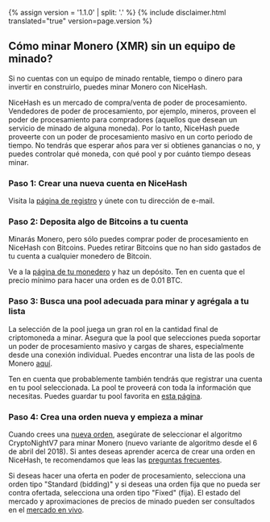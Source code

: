 {% assign version = '1.1.0' | split: '.' %}
{% include disclaimer.html translated="true" version=page.version %}
## Cómo minar Monero (XMR) sin un equipo de minado?

Si no cuentas con un equipo de minado rentable, tiempo o
dinero para invertir en construirlo, puedes minar Monero con NiceHash.

NiceHash es un mercado de compra/venta de poder de procesamiento. Vendedores de poder
de procesamiento, por ejemplo, mineros, proveen el poder de procesamiento para compradores (aquellos que desean
un servicio de minado de alguna moneda). Por lo tanto, NiceHash puede proveerte con un poder de procesamiento
masivo en un corto periodo de tiempo. No tendrás que esperar años para ver
si obtienes ganancias o no, y puedes controlar qué moneda, con qué pool
y por cuánto tiempo deseas minar.

### **Paso 1:** Crear una nueva cuenta en NiceHash

Visita la [página de
registro](https://www.nicehash.com/?p=register) y únete con tu dirección de e-mail.

### **Paso 2:** Deposita algo de Bitcoins a tu cuenta

Minarás Monero, pero sólo puedes comprar poder de procesamiento en
NiceHash con Bitcoins. Puedes retirar Bitcoins que no han sido gastados de tu
cuenta a cualquier monedero de Bitcoin.

Ve a la [página de tu
monedero](https://www.nicehash.com/?p=wallet) y haz un depósito. Ten en cuenta que el precio mínimo para hacer una orden
es de 0.01 BTC.

### **Paso 3:** Busca una pool adecuada para minar y agrégala a tu lista

La selección de la pool juega un gran rol en la cantidad final
de criptomoneda a minar. Asegura que la pool que selecciones pueda soportar
un poder de procesamiento masivo y cargas de shares, especialmente desde una conexión individual.
Puedes encontrar una lista de las pools de Monero [aquí](https://bitcointalk.org/index.php?topic=583449.0).

Ten en cuenta que probablemente también tendrás que registrar una cuenta en
tu pool seleccionada. La pool te proveerá con toda la información que necesitas.
Puedes guardar tu pool favorita en [esta página](https://www.nicehash.com/?p=managepools).

### **Paso 4:** Crea una orden nueva y empieza a minar

Cuando crees una [nueva orden](https://www.nicehash.com/?p=orders&new), asegúrate de
seleccionar el algoritmo CryptoNightV7 para minar Monero (nuevo variante de algoritmo desde el 6 de abril del 2018). Si antes deseas aprender
acerca de crear una orden en NiceHash, te recomendamos que leas las [preguntas frecuentes](https://www.nicehash.com/?p=faq#faqb0).

Si deseas hacer una oferta en
poder de procesamiento, selecciona una orden tipo "Standard (bidding)" y si deseas una orden
fija que no pueda ser contra ofertada, selecciona una orden tipo "Fixed" (fija). El estado del mercado
y aproximaciones de precios de minado pueden ser consultados en el [mercado en vivo](https://www.nicehash.com/index.jsp?p=orders). 